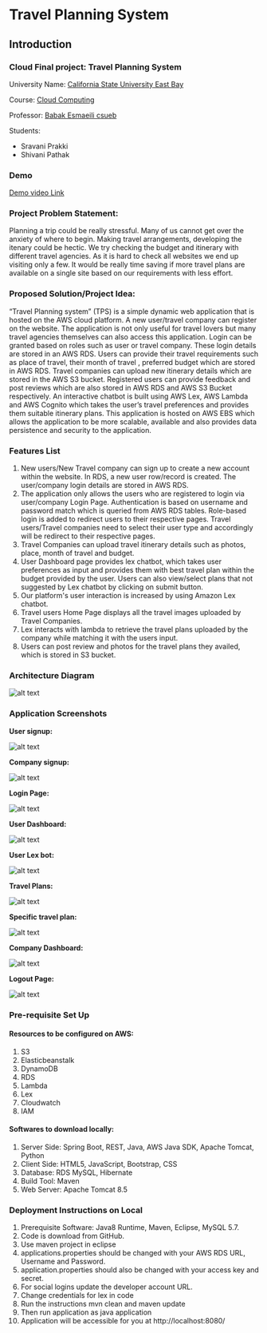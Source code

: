 # Travel Planning System

## Introduction
 
### Cloud Final project: Travel Planning System

University Name: [California State University East Bay](https://www.csueastbay.edu/)

Course: [Cloud Computing](https://catalog.csueastbay.edu/preview_course_nopop.php?catoid=21&coid=82452)

Professor:  [Babak Esmaeili csueb](https://lwa1.csueastbay.edu/staffdir/index.cfm?ID=151159545252&n=230003000A_24120C0004080D08&Fuseaction=ShowDetails&MAXRECS=25)

Students:

- Sravani Prakki
- Shivani Pathak 


### Demo
[Demo video Link](https://drive.google.com/file/d/1J0uQsMJ1a9K0QXDy53wHMIobihGiTJEO/view?usp=sharing)

### Project Problem Statement:

Planning a trip could be really stressful. Many of us cannot get over the anxiety of where to begin. Making travel arrangements, developing the itenary could be hectic. We try checking the budget and itinerary with different travel agencies. As it is hard to check all websites we end up visiting only a few. It would be really time saving if more travel plans are available on a single site based on our requirements with less effort. 

### Proposed Solution/Project Idea:

“Travel Planning system” (TPS) is a simple dynamic web application that is hosted on the AWS cloud platform. A new user/travel company can register on the website. The application is not only useful for travel lovers but many travel agencies themselves can also access this application. Login can be granted based on roles such as user or travel company. These login details are stored in an AWS RDS. Users can provide their travel requirements such as place of travel, their month of travel , preferred budget which are stored in AWS RDS. Travel companies can upload new itinerary details which are stored in the AWS S3 bucket. Registered users can provide feedback and post reviews which are also stored in AWS RDS and AWS S3 Bucket respectively.  An interactive chatbot is built using AWS Lex, AWS Lambda and AWS Cognito which takes the user’s travel preferences and provides them suitable itinerary plans. This application is hosted on AWS EBS which allows the application to be more scalable,  available and also provides data persistence and security to the application.

### Features List

1.	New users/New Travel company can sign up to create a new account within the website. In RDS, a new user row/record is created. The user/company login details are stored in AWS RDS.
2.	The application only allows the users who are registered to login via user/company Login Page. Authentication is based on username and password match which is queried from AWS RDS tables. Role-based login is added to redirect users to their respective pages. Travel users/Travel companies need to select their user type and accordingly will be redirect to their respective pages.
3.	Travel Companies can upload travel itinerary details such as photos, place, month of travel and budget.
4.	User Dashboard page provides lex chatbot, which takes user preferences as input and provides them with best travel plan within the budget provided by the user. Users can also view/select plans that not suggested by Lex chatbot by clicking on submit button.
5.	Our platform's user interaction is increased by using Amazon Lex chatbot.
6.	Travel users Home Page displays all the travel images uploaded by Travel Companies.
7.	Lex interacts with lambda to retrieve the travel plans uploaded by the company while matching it with the users input. 
8.	Users can post review and photos for the travel plans they availed, which is stored in S3 bucket.

### Architecture Diagram
![alt text](https://github.com/shivanipathak/TravelWebApp/blob/Third-commit/TravelEasy-masterv1.0/Archirecture.png)

### Application Screenshots

**User signup:**

 ![alt text](https://github.com/shivanipathak/TravelWebApp/blob/Third-commit/TravelEasy-masterv1.0/UserSignup.jpg)

**Company signup:**

 ![alt text](https://github.com/shivanipathak/TravelWebApp/blob/Third-commit/TravelEasy-masterv1.0/NewCompanySignup.jpg)

**Login Page:**

 ![alt text](https://github.com/shivanipathak/TravelWebApp/blob/Third-commit/TravelEasy-masterv1.0/LoginPage.jpg)

**User Dashboard:**

![alt text](https://github.com/shivanipathak/TravelWebApp/blob/Third-commit/TravelEasy-masterv1.0/Userhomepage.jpg)

**User Lex bot:**

![alt text](https://github.com/shivanipathak/TravelWebApp/blob/Third-commit/TravelEasy-masterv1.0/Lexchatbot.jpg)

**Travel Plans:**

![alt text](https://github.com/shivanipathak/TravelWebApp/blob/Third-commit/TravelEasy-masterv1.0/UserTravelplans.jpg)

**Specific travel plan:**

![alt text](https://github.com/shivanipathak/TravelWebApp/blob/Third-commit/TravelEasy-masterv1.0/SpecificTravelPlan.jpg)

**Company Dashboard:**

![alt text](https://github.com/shivanipathak/TravelWebApp/blob/Third-commit/TravelEasy-masterv1.0/companypage.jpg)

**Logout Page:**

![alt text](https://github.com/shivanipathak/TravelWebApp/blob/Third-commit/TravelEasy-masterv1.0/Logout.jpg)


### Pre-requisite Set Up

#### Resources to be configured on AWS:


1. S3
2. Elasticbeanstalk
3. DynamoDB 
4. RDS
5. Lambda 
6. Lex
7. Cloudwatch
8. IAM


#### Softwares to download locally:

1.	Server Side: Spring Boot, REST, Java, AWS Java SDK, Apache Tomcat, Python
2.	Client Side: HTML5, JavaScript, Bootstrap, CSS
3.	Database: RDS MySQL, Hibernate
4.	Build Tool: Maven
5.	Web Server: Apache Tomcat 8.5

### Deployment Instructions on Local
1.	Prerequisite Software: Java8 Runtime, Maven, Eclipse, MySQL 5.7.
2.	Code is download from GitHub.
3.	Use maven project in eclipse
4.	applications.properties should be changed with your AWS RDS URL, Username and Password.
5.	application.properties should also be changed with your access key and secret.
6.	For social logins update the developer account URL. 
7.	Change credentials for lex in code
8.	Run the instructions mvn clean and maven update
9.	Then run application as java application
10.	Application will be accessible for you  at http://localhost:8080/
